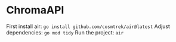 # ChromaAPI
First install air: 
```go install github.com/cosmtrek/air@latest```
Adjust dependencies:
```go mod tidy```
Run the project:
```air```
